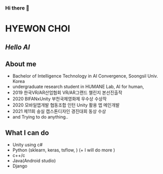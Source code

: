 ### Hi there 👋
# HYEWON CHOI
## _Hello AI_


## About me

- Bachelor of Intelligence Technology in AI Convergence, Soongsil Univ. Korea
- undergraduate research student in HUMANE Lab, AI for human, 
- 2019 한국VR/AR산업협회 VR/AR그랜드 챌린지 본선진출작 <Musictopia>
- 2020 BIFANxUnity 부천국제영화제 우수상 수상작 <Iridiscent>
- 2020 모바일앱개발 협동조합 인턴 Unity 활용 앱 메인개발
- 2021 제11회 숭실 캡스톤디자인 경진대회 동상 수상
- and Trying to do anything.. 
## What I can do
- Unity using c#
- Python (sklearn, keras, tsflow, ) (+ I will do more )
- c++/c
- Java(Android studio)
- Django

<!--
**soohi0/soohi0** is a ✨ _special_ ✨ repository because its `README.md` (this file) appears on your GitHub profile.

Here are some ideas to get you started:

- 🔭 I’m currently working on ...
- 🌱 I’m currently learning ...
- 👯 I’m looking to collaborate on ...
- 🤔 I’m looking for help with ...
- 💬 Ask me about ...
- 📫 How to reach me: ...
- 😄 Pronouns: ...
- ⚡ Fun fact: ...
-->
